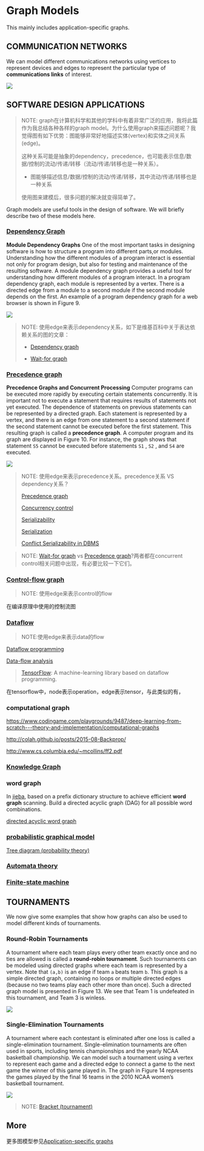 # Graph Models

This mainly includes application-specific graphs.

## COMMUNICATION NETWORKS

We can model different communications networks using vertices to represent devices and edges to represent the particular type of **communications links** of interest. 

![](./FIGURE5-A-Computer-Network-with-Multiple-One-Way-Links.jpg)



## SOFTWARE DESIGN APPLICATIONS 

> NOTE: graph在计算机科学和其他的学科中有着非常广泛的应用，我将此篇作为我总结各种各样的graph model。为什么使用graph来描述问题呢？我觉得图有如下优势：图能够非常好地描述实体(vertex)和实体之间关系(edge)。
>
> 这种关系可能是抽象的dependency，precedence，也可能表示信息/数据/控制的流动/传递/转移（流动/传递/转移也是一种关系）。
>
> - 图能够描述信息/数据/控制的流动/传递/转移，其中流动/传递/转移也是一种关系
> 
>使用图来建模后，很多问题的解决就变得简单了。
> 

Graph models are useful tools in the design of software. We will briefly describe two of these models here.

### [Dependency Graph](https://en.wikipedia.org/wiki/Dependency_graph)

**Module Dependency Graphs** One of the most important tasks in designing software is how to structure a program into different parts,or modules. Understanding how the different modules of a program interact is essential not only for program design, but also for testing and maintenance of the resulting software. A module dependency graph provides a useful tool for understanding how different modules of a program interact. In a program dependency graph, each module is represented by a vertex. There is a directed edge from a module to a second module if the second module depends on the first. An example of a program dependency graph for a web browser is shown in Figure 9.

![](./FIGURE9A-Module-Dependency-Graph.jpg)

> NOTE: 使用edge来表示dependency关系，如下是维基百科中关于表达依赖关系的图的文章：
>
> - [Dependency graph](https://en.wikipedia.org/wiki/Dependency_graph)
>
> - [Wait-for graph](https://en.wikipedia.org/wiki/Wait-for_graph)

### [Precedence graph](https://en.wikipedia.org/wiki/Precedence_graph)

**Precedence Graphs and Concurrent Processing** Computer programs can be executed more rapidly by executing certain statements concurrently. It is important not to execute a statement that requires results of statements not yet executed. The dependence of statements on previous statements can be represented by a directed graph. Each statement is represented by a vertex, and there is an edge from one statement to a second statement if the second statement cannot be executed before the first statement. This resulting graph is called a **precedence graph**. A computer program and its graph are displayed in Figure 10. For instance, the graph shows that statement `S5` cannot be executed before statements `S1` , `S2` , and `S4` are executed.

![](./FIGURE10A-Precedence-Graph.jpg)

> NOTE: 使用edge来表示precedence关系。precedence关系 VS dependency关系？
>
> [Precedence graph](https://en.wikipedia.org/wiki/Precedence_graph)
>
> [Concurrency control](https://en.wikipedia.org/wiki/Concurrency_control)
>
> [Serializability](https://en.wikipedia.org/wiki/Serializability)
>
> [Serialization](https://en.wikipedia.org/wiki/Serialization)
>
> [Conflict Serializability in DBMS](https://www.geeksforgeeks.org/conflict-serializability-in-dbms/)



> NOTE: 	[Wait-for graph](https://en.wikipedia.org/wiki/Wait-for_graph) vs [Precedence graph](https://en.wikipedia.org/wiki/Precedence_graph)?两者都在concurrent control相关问题中出现，有必要比较一下它们。



### [Control-flow graph](https://en.wikipedia.org/wiki/Control-flow_graph)

> NOTE: 使用edge来表示control的flow

在编译原理中使用的控制流图

### [Dataflow](https://en.wikipedia.org/wiki/Dataflow)

> NOTE:使用edge来表示data的flow

[Dataflow programming](https://en.wikipedia.org/wiki/Dataflow_programming)

[Data-flow analysis](https://en.wikipedia.org/wiki/Data-flow_analysis)

> [TensorFlow](https://en.wikipedia.org/wiki/TensorFlow): A machine-learning library based on dataflow programming.

在tensorflow中，node表示operation，edge表示tensor，与此类似的有，

### computational graph

https://www.codingame.com/playgrounds/9487/deep-learning-from-scratch---theory-and-implementation/computational-graphs

http://colah.github.io/posts/2015-08-Backprop/

http://www.cs.columbia.edu/~mcollins/ff2.pdf

### [Knowledge Graph](https://en.wikipedia.org/wiki/Knowledge_Graph)



### word graph

In [jieba](https://github.com/fxsjy/jieba),  based on a prefix dictionary structure to achieve efficient **word graph** scanning. Build a directed acyclic graph (DAG) for all possible word combinations.

[directed acyclic word graph](https://en.wikipedia.org/wiki/Deterministic_acyclic_finite_state_automaton)

### [probabilistic graphical model](https://en.wikipedia.org/wiki/Graphical_model)

[Tree diagram (probability theory)](https://en.wikipedia.org/wiki/Tree_diagram_(probability_theory))

### [Automata theory](https://en.wikipedia.org/wiki/Automata_theory)

### [Finite-state machine](https://en.wikipedia.org/wiki/Finite-state_machine)

## TOURNAMENTS

We now give some examples that show how graphs can also be used to model different kinds of tournaments.

### Round-Robin Tournaments 

A tournament where each team plays every other team exactly once and no ties are allowed is called a **round-robin tournament**. Such tournaments can be modeled using directed graphs where each team is represented by a vertex. Note that `(a,b)` is an edge if team `a` beats team `b`. This graph is a simple directed graph, containing no loops or multiple directed edges (because no two teams play each other more than once). Such a directed graph model is presented in Figure 13. We see that Team 1 is undefeated in this tournament, and Team 3 is winless.

![](./FIGURE13A-Graph.jpg)

### Single-Elimination Tournaments

A tournament where each contestant is eliminated after one loss is called a single-elimination tournament. Single-elimination tournaments are often used in sports, including tennis championships and the yearly NCAA basketball championship. We can model such a tournament using a vertex to represent each game and a directed edge to connect a game to the next game the winner of this game played in. The graph in Figure 14 represents the games played by the final 16 teams in the 2010 NCAA women’s basketball tournament.

![](./FIGURE14-A-Single-Elimination-Tournament.jpg)

> NOTE: [Bracket (tournament)](https://en.wikipedia.org/wiki/Bracket_(tournament))

## More

更多图模型参见[Application-specific graphs](https://en.wikipedia.org/wiki/Category:Application-specific_graphs)

